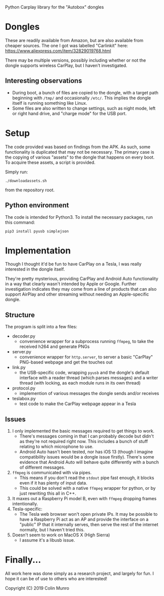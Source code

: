 Python Carplay library for the "Autobox" dongles

# Dongles

These are readily available from Amazon, but are also available from cheaper sources. The one I got was labelled "Carlinkit" here: https://www.aliexpress.com/item/32829019768.html

There may be multiple versions, possibly including whether or not the dongle supports wireless CarPlay, but I haven't investigated.

## Interesting observations

* During boot, a bunch of files are copied to the dongle, with a target path beginning with `/tmp/` and occasionally `/etc/`. This implies the dongle itself is running something like Linux.
* Some files are also written to change settings, such as night mode, left or right hand drive, and "charge mode" for the USB port.

# Setup

The code provided was based on findings from the APK. As such, some functionality is duplicated that may not be necessary. The primary case is the copying of various "assets" to the dongle that happens on every boot. To acquire these assets, a script is provided.

Simply run:
```
./downloadassets.sh
```
from the repository root.

## Python environment

The code is intended for Python3. To install the necessary packages, run this command:
```
pip3 install pyusb simplejson
```

# Implementation

Though I thought it'd be fun to have CarPlay on a Tesla, I was really interested in the dongle itself.

They're pretty mysterious, providing CarPlay and Android Auto functionality in a way that clearly wasn't intended by Apple or Google. Further investigation indicates they may come from a line of products that can also support AirPlay and other streaming without needing an Apple-specific dongle.

## Structure

The program is split into a few files:

* decoder.py
   * convenience wrapper for a subprocess running `ffmpeg`, to take the received h264 and generate PNGs
* server.py
   * convenience wrapper for `http.server`, to server a basic "CarPlay" PNG-based webpage and get the touches out
* link.py
   * the USB-specific code, wrapping `pyusb` and the dongle's default interface with a reader thread (which parses messages) and a writer thread (with locking, as each module runs in its own thread)
* protocol.py
   * implemention of various messages the dongle sends and/or receives
* teslabox.py
   * test code to make the CarPlay webpage appear in a Tesla

## Issues

1. I only implemented the basic messages required to get things to work.
   * There's messages coming in that I can probably decode but didn't as they're not required right now. This includes a bunch of stuff relating to which microphone to use.
   * Android Auto hasn't been tested, nor has iOS 13 (though I imagine compatibility issues would be a dongle issue firstly). There's some evidence that Android Auto will behave quite differently with a bunch of different messages.
2. `ffmpeg` is communicated with via pipes.
   * This means if you don't read the `stdout` pipe fast enough, it blocks even if it has plenty of input data.
   * This could be solved with a native `ffmpeg` wrapper for python, or by just rewriting this all in C++.
3. It maxes out a Raspberry Pi model B, even with `ffmpeg` dropping frames intentionally.
4. Tesla-specific:
   * The Tesla web browser won't open private IPs. It may be possible to have a Raspberry Pi act as an AP and provide the interface on a "public" IP that it internally serves, then serve the rest of the internet normally, but I haven't tried this.
5. Doesn't seem to work on MacOS X (High Sierra)
   * I assume it's a libusb issue.
   
# Finally...

All work here was done simply as a research project, and largely for fun. I hope it can be of use to others who are interested!

Copyright (C) 2019 Colin Munro
